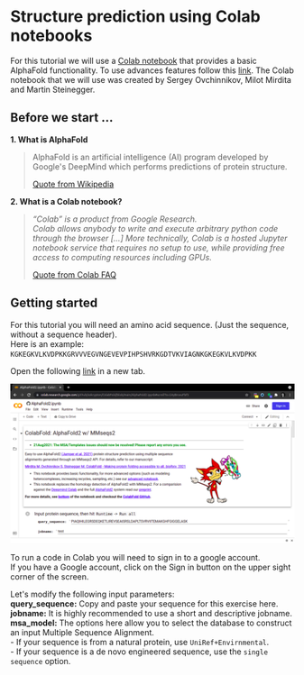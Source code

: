 # Structure prediction using Colab notebooks

For this tutorial we will use a [Colab notebook](https://colab.research.google.com/github/sokrypton/ColabFold/blob/main/AlphaFold2.ipynb) that provides a basic AlphaFold functionality. To use advances features follow this [link](https://colab.research.google.com/github/sokrypton/ColabFold/blob/main/beta/AlphaFold2_advanced.ipynb).
The Colab notebook that we will use was created by Sergey Ovchinnikov, Milot Mirdita and Martin Steinegger.

## Before we start ...
**1. What is AlphaFold**
> AlphaFold is an artificial intelligence (AI) program developed by Google's DeepMind which performs predictions of protein structure.
> 
> [Quote from Wikipedia](https://en.wikipedia.org/wiki/AlphaFold)

**2. What is a Colab notebook?** 
> *“Colab” is a product from Google Research. \
> Colab allows anybody to write and execute arbitrary python code through the browser [...] More technically, Colab is a hosted Jupyter notebook service that requires no setup to use, while providing free access to computing resources including GPUs.* 
>
> [Quote from Colab FAQ](https://research.google.com/colaboratory/faq.html)

## Getting started
For this tutorial you will need an amino acid sequence. (Just the sequence, without a sequence header). \
     Here is an example:  \
     `KGKEGKVLKVDPKKGRVVVEGVNGEVEVPIHPSHVRKGDTVKVIAGNKGKEGKVLKVDPKK`
     
Open the following [link](https://colab.research.google.com/github/sokrypton/ColabFold/blob/main/AlphaFold2.ipynb) in a new tab.

![AlphaFoldColab](https://github.com/Claualvarez/structural-bioinformatics/blob/main/Tutorials/Figures/AlphaFoldColab1.png)

To run a code in Colab you will need to sign in to a google account. \
If you  have a Google account, click on the Sign in button on the upper sight corner of the screen.

Let's modify the following input parameters: \
**query_sequence:**  Copy and paste your sequence for this exercise here. \
**jobname:** It is highly recommended to use a short and descriptive jobname. \
**msa_model:** The options here allow you to select the database to construct an input Multiple Sequence Alignment. \
    - If your sequence is from a natural protein, use `UniRef+Envirnmental`. \
    - If your sequence is a de novo engineered sequence, use the `single sequence` option.
